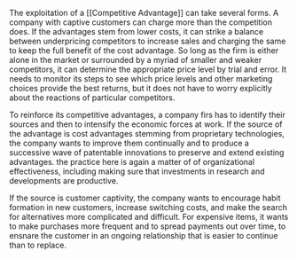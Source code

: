 The exploitation of a [[Competitive Advantage]] can take several forms. A company with captive customers can charge more than the competition does. If the advantages stem from lower costs, it can strike a balance between underpricing competitors to increase sales and charging the same to keep the full benefit of the cost advantage. So long as the firm is either alone in the market or surrounded by a myriad of smaller and weaker competitors, it can determine the appropriate price level by trial and error. It needs to monitor its steps to see which price levels and other marketing choices provide the best returns, but it does not have to worry explicitly about the reactions of particular competitors. 

To reinforce its competitive advantages, a company firs has to identify their sources and then to intensify the economic forces at work. If the source of the advantage is cost advantages stemming from proprietary technologies, the company wants to improve them continually and to produce a successive wave of patentable innovations to preserve and extend existing advantages. the practice here is again a matter of of organizational effectiveness, including making sure that investments in research and developments are productive. 

If the source is customer captivity, the company wants to encourage habit formation in new customers, increase switching costs, and make the search for alternatives more complicated and difficult. For expensive items, it wants to make purchases more frequent and to spread payments out over time, to ensnare the customer in an ongoing relationship that is easier to continue than to replace. 